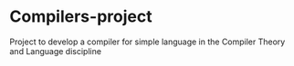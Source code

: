# Compilers-project

Project to develop a compiler for simple language in the Compiler Theory and Language discipline
